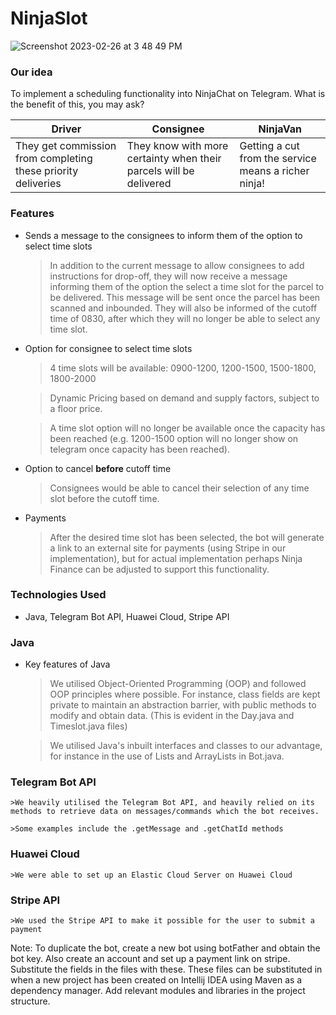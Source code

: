 # NinjaSlot
![Screenshot 2023-02-26 at 3 48 49 PM](https://user-images.githubusercontent.com/22656175/221398673-9502cfa0-efb2-48b7-883a-db72c0d864bc.png)
### Our idea
To implement a scheduling functionality into NinjaChat on Telegram. What is the benefit of this, you may ask?

 Driver | Consignee | NinjaVan 
---|---|---
They get commission from completing these priority deliveries | They know with more certainty when their parcels will be delivered | Getting a cut from the service means a richer ninja!

### Features
- Sends a message to the consignees to inform them of the option to select time slots

    >In addition to the current message to allow consignees to add instructions for drop-off, they will now receive a message informing them of the option the select a time slot for the parcel to be delivered. This message will be sent once the parcel has been scanned and inbounded.
    >They will also be informed of the cutoff time of 0830, after which they will no longer be able to select any time slot.

- Option for consignee to select time slots

    > 4 time slots will be available:
    0900-1200, 1200-1500, 1500-1800, 1800-2000

    >Dynamic Pricing based on demand and supply factors, subject to a floor price.

    >A time slot option will no longer be available once the capacity has been reached (e.g. 1200-1500 option will no longer show on telegram once capacity has been reached).

- Option to cancel **before** cutoff time

    >Consignees would be able to cancel their selection of any time slot before the cutoff time.

- Payments

    >After the desired time slot has been selected, the bot will generate a link to an external site for payments (using Stripe in our implementation), but for actual implementation perhaps Ninja Finance can be adjusted to support this functionality.

### Technologies Used
- Java, Telegram Bot API, Huawei Cloud, Stripe API

### Java

- Key features of Java

    >We utilised Object-Oriented Programming (OOP) and followed OOP principles where possible. For instance, class fields are kept private to maintain an abstraction barrier, with public methods to modify and obtain data. (This is evident in the Day.java and Timeslot.java files)
    
    >We utilised Java's inbuilt interfaces and classes to our advantage, for instance in the use of Lists and ArrayLists in Bot.java.
    
### Telegram Bot API

    >We heavily utilised the Telegram Bot API, and heavily relied on its methods to retrieve data on messages/commands which the bot receives.
    
    >Some examples include the .getMessage and .getChatId methods
    
### Huawei Cloud

    >We were able to set up an Elastic Cloud Server on Huawei Cloud 
    
### Stripe API

    >We used the Stripe API to make it possible for the user to submit a payment
    
Note: To duplicate the bot, create a new bot using botFather and obtain the bot key. Also create an account and set up a payment link on stripe. Substitute the fields in the files with these. These files can be substituted in when a new project has been created on Intellij IDEA using Maven as a dependency manager. Add relevant modules and libraries in the project structure.

